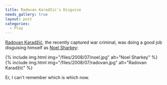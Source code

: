 ```yaml
---
title: Radovan Karadžić's Disguise
needs_gallery: true
layout: post
categories:
  - Play
---
```

[Radovan Karadžić](https://en.wikipedia.org/wiki/Radovan_Karadžić), the recently captured war criminal, was doing a good job disguising himself as [Noel Sharkey](https://en.wikipedia.org/wiki/Noel_Sharkey):

{% include img.html img="/files/2008/07/noel.jpg" alt="Noel Sharkey" %}
{% include img.html img="/files/2008/07/radovan.jpg" alt="Radovan Karadžić" %}

Er, I can't remember which is which now.
